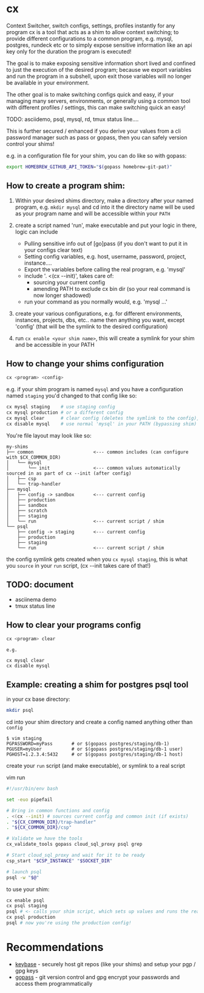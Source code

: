 # cx

Context Switcher, switch configs, settings, profiles instantly for any program
cx is a tool that acts as a shim to allow context switching; to provide different
configurations to a common program, e.g. mysql, postgres, rundeck etc or to simply expose
sensitive information like an api key only for the duration the program is executed!

The goal is to make exposing sensitive information short lived and confined to just the execution
of the desired program; because we export variables and run the program in a subshell, upon
exit those variables will no longer be available in your environment.

The other goal is to make switching configs quick and easy, if your managing many servers, environments,
or generally using a common tool with different profiles / settings, this can make switching
quick an easy!

TODO: asciidemo, psql, mysql, rd, tmux status line....

This is further secured / enhanced if you derive your values from a cli password manager
such as pass or gopass, then you can safely version control your shims!

e.g. in a configuration file for your shim, you can do like so with gopass:

```sh
export HOMEBREW_GITHUB_API_TOKEN="$(gopass homebrew-git-pat)"
``````


## How to create a program shim:

1. Within your desired shims directory, make a directory after your named program, e.g.
`mkdir mysql` and cd into it
the directory name will be used as your program name and will be accessible within your
`PATH` 

2. create a script named 'run', make executable and put your logic in there, logic can include
    - Pulling sensitive info out of [go]pass (if you don't want to put it in your configs clear text)
    - Setting config variables, e.g. host, username, password, project, instance....
    - Export the variables before calling the real program, e.g. 'mysql'
    - include '. <(cx --init)', takes care of:
        - sourcing your current config
        - amending PATH to exclude cx bin dir (so your real command is now longer shadowed)
    - run your command as you normally would, e.g. 'mysql <args>...'


3. create your various configurations, e.g. for different environments, instances, projects, dbs, etc..
    name then anything you want, except 'config' (that will be the symlink to the desired configuration)

4. run `cx enable <your shim name>`, this will create a symlink for your shim and be accessible
    in your PATH

## How to change your shims configuration

```sh
cx <program> <config> 
```

e.g. if your shim program is named `mysql` and you have a
configuration named `staging` you'd changed to that config like so:

```sh
cx mysql staging    # use staging config
cx mysql production # or a different config
cx mysql clear      # clear config (deletes the symlink to the config), 
cx disable mysql    # use normal 'mysql' in your PATH (bypassing shim)
```

You're file layout may look like so:

```text
my-shims
├── common                      <--- common includes (can configure with $CX_COMMON_DIR)
│   └── mysql
│       └── init                <--- common values automatically sourced in as part of cx --init (after config)
│   ├── csp
│   └── trap-handler
├── mysql
│   ├── config -> sandbox       <--- current config
│   ├── production
│   ├── sandbox
│   ├── scratch
│   ├── staging
│   └── run                     <--- current script / shim
└── psql
    ├── config -> staging       <--- current config
    ├── production
    ├── staging
    └── run                     <--- current script / shim

```

the config symlink gets created when you `cx mysql staging`, this is what you `source` in
your `run` script, (cx --init takes care of that!)

## TODO: document
- asciinema demo
- tmux status line


## How to clear your programs config

```sh
cx <program> clear
```

    e.g.

```
cx mysql clear
cx disable mysql
```

## Example: creating a shim for postgres psql tool

in your cx base directory:

```sh
mkdir psql
```
    
cd into your shim directory and create a config named anything other than `config`

```text
$ vim staging
PGPASSWORD=myPass       # or $(gopass postgres/staging/db-1)
PGUSER=myUser           # or $(gopass postgres/staging/db-1 user) 
PGHOST=1.2.3.4:5432     # or $(gopass postgres/staging/db-1 host)
```

create your `run` script (and make executable), or symlink to a real script

vim run
```sh
#!/usr/bin/env bash

set -euo pipefail

# Bring in common functions and config
. <(cx --init) # sources current config and common init (if exists)
. "${CX_COMMON_DIR}/trap-handler"
. "${CX_COMMON_DIR}/csp"

# Validate we have the tools
cx_validate_tools gopass cloud_sql_proxy psql grep

# Start cloud_sql_proxy and wait for it to be ready
csp_start "$CSP_INSTANCE" "$SOCKET_DIR"

# launch psql
psql -w "$@"

```

to use your shim:

```sh
cx enable psql
cx psql staging
psql # <- calls your shim script, which sets up values and runs the real psql in your PATH (bypassing the shim)
cx psql production
psql # now you're using the production config!
```

# Recommendations
- [keybase](https://keybase.io) - securely host git repos (like your shims) and setup your pgp / gpg keys
- [gopass](https://www.gopass.pw/) - git version control and gpg encrypt your passwords and access them programmatically
